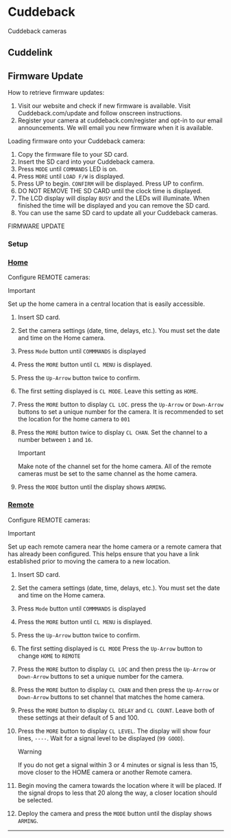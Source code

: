 # Cuddeback

Cuddeback cameras

## Cuddelink

## Firmware Update

How to retrieve firmware updates:
1. Visit our website and check if new firmware is available. Visit
Cuddeback.com/update and follow onscreen instructions.
2. Register your camera at cuddeback.com/register and opt-in to
our email announcements. We will email you new firmware
when it is available.

Loading firmware onto your Cuddeback camera:
1. Copy the firmware file to your SD card.
2. Insert the SD card into your Cuddeback camera.
3. Press ```MODE``` until ```COMMANDS``` LED is on.
4. Press ```MORE``` until ```LOAD F/W``` is displayed.
5. Press UP to begin. ```CONFIRM``` will be displayed. Press UP to
confirm.
6. DO NOT REMOVE THE SD CARD until the clock time is
displayed.
7. The LCD display will display ```BUSY``` and the LEDs will illuminate.
When finished the time will be displayed and you can remove
the SD card.
8. You can use the same SD card to update all your Cuddeback
cameras.

FIRMWARE UPDATE


### Setup

### [Home](#tab/setuphome)

Configure REMOTE cameras:

> [!IMPORTANT]
> Set up the home camera in a central location that is easily accessible.

1. Insert SD card.
2. Set the camera settings (date, time, delays, etc.). You must set the date and time on the Home camera.
3. Press ```Mode``` button until ```COMMMANDS``` is displayed
4. Press the ```MORE``` button until ```CL MENU``` is displayed.
5. Press the ```Up-Arrow``` button twice to confirm.
6. The first setting displayed is ```CL MODE```. Leave this setting as ```HOME```.
7. Press the ```MORE``` button to display ```CL LOC```. press the ```Up-Arrow``` or ```Down-Arrow``` buttons to set a unique number for the camera. It is recommended to set the location for the home camera to ```001```
8. Press the ```MORE``` button twice to display ```CL CHAN```. Set the channel to a number between ```1``` and ```16```. 

    > [!IMPORTANT]
    > Make note of the channel set for the home camera.
    > All of the remote cameras must be set to the same channel as the home camera.
9. Press the ```MODE``` button until the display shows ```ARMING```.

### [Remote](#tab/setupremote)

Configure REMOTE cameras:

> [!IMPORTANT]
> Set up each remote camera near the home camera or a remote camera that has already been configured.
> This helps ensure that you have a link established prior to moving the camera to a new location.

1. Insert SD card.
2. Set the camera settings (date, time, delays, etc.). You must set the date and time on the Home camera.
3. Press ```Mode``` button until ```COMMMANDS``` is displayed
4. Press the ```MORE``` button until ```CL MENU``` is displayed.
5. Press the ```Up-Arrow``` button twice to confirm.
6. The first setting displayed is ```CL MODE``` Press the ```Up-Arrow``` button to change ```HOME``` to ```REMOTE```
7. Press the ```MORE``` button to display ```CL LOC``` and then press the ```Up-Arrow``` or ```Down-Arrow``` buttons to set a unique number for the camera.
8. Press the ```MORE``` button to display ```CL CHAN``` and then press the ```Up-Arrow``` or ```Down-Arrow``` buttons to set channel that matches the home camera.
9. Press the ```MORE``` button to display ```CL DELAY``` and ```CL COUNT```. Leave both of these settings at their default of 5 and 100. 
10. Press the ```MORE``` button to display ```CL LEVEL```. The display will show four lines, ```----```. Wait for a signal level to be displayed (```99 GOOD```).

    > [!WARNING] 
    > If you do not get a signal within 3 or 4 minutes or signal is less than 15, move closer to the HOME
    > camera or another Remote camera.
11. Begin moving the camera towards the location where it will be placed. If the signal drops to less that 20 along the way, a closer location should be selected.
12. Deploy the camera and press the ```MODE``` button until the display shows ```ARMING```.

---
